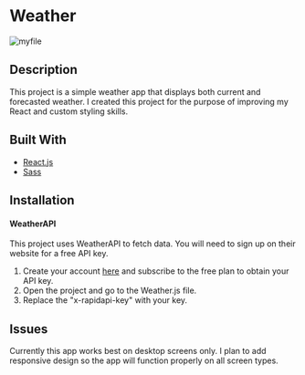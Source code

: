 # Weather

![myfile](https://i.imgur.com/v2ffzw7.gif)

## Description

This project is a simple weather app that displays both current and forecasted weather.
I created this project for the purpose of improving my React and custom styling skills.

## Built With

- [React.js](https://reactjs.org/)
- [Sass](https://sass-lang.com/)

## Installation

#### WeatherAPI

This project uses WeatherAPI to fetch data. You will need to sign up on their website for a free API key.

1. Create your account [here](https://www.weatherapi.com/signup.aspx) and subscribe to the free plan to obtain your API key.
2. Open the project and go to the Weather.js file.
3. Replace the "x-rapidapi-key" with your key.

## Issues

Currently this app works best on desktop screens only.
I plan to add responsive design so the app will function properly on all screen types.
